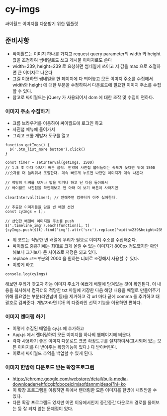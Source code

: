 # cy-imgs

싸이월드 이미지를 다운받기 위한 템플릿

## 준비사항

- 싸이월드는 이미지 하나를 가지고 request query parameter의 width 와 height 값을 조정하여 썸네일로도 쓰고 게시물 이미지로도 쓴다
- width=239, height=239 로 요청하면 썸네일에 쓰이고 저 값을 max 으로 조절하면 큰 이미지로 나온다
- 그걸 이용하면 썸네일을 한 페이지에 다 띄어놓고 모든 이미지 주소를 수집해서 width와 height 에 대한 부분을 수정하여서 다운로드에 필요한 이미지 주소를 수집할 수 있다.
- 참고로 싸이월드는 jQuery 가 사용되어서 dom 에 대한 조작 및 수집이 편하다.

### 이미지 주소 수집하기

- 크롬 브라우저를 이용하여 싸이월드에 로그인 하고
- 사진첩 메뉴에 들어가서
- 그리고 크롬 개발자 도구를 열고

```
function getImgs() {
  $('.btn_list_more button').click()
}

const timer = setInterval(getImgs, 1500)
// 1.5 초 마다 더보기 버튼 클릭. 만약에 사진첩 불러들이는 속도가 늦다면 뒤에 1500
//숫자를 더 늘려줘서 조절한다. 계속 빠르게 누르면 나왔던 이미지가 계속 나온다

// 적당히 티비를 보거나 밥을 먹거나 하고 난 다음 돌아와서
// 싸이월드 사진첩을 확인해보고 맨 아래 더 보기 버튼이 사라지면

clearInterval(timer); // 안해주면 컴퓨터가 아주 싫어한다.

// 추출할 이미지들을 담을 빈 배열 선언
const cyImgs = [];

// 선언한 배열에 이미지들 주소를 push
$('.timeline_img').each(function(i, t) {cyImgs.push($(t).find('img').attr('src').replace('width=239&height=239','width=2000')});

```

- 위 코드는 적당한 빈 배열에 우리가 필요로 이미지 주소를 수집해준다.
- 싸이월드 중흥기에는 최대로 크게 올릴 수 있는 이미지가 800px 정도였지만 확인해보니 그거보다 큰 사이즈로 저정은 되고 있다.
- replace 코드부분의 2000 을 원하는 너비로 조정해서 사용할 수 있다.
- 이렇게 하고

```
console.log(cyImgs)
```

해보면 우리가 찾고자 하는 이미지 주소가 예쁘게 배열에 담겨있는 것이 확인된다. 이 내용을 복사해서 컴퓨터의 적당한 txt 파일에 저장한 다음 해당 내용을 배열로 만들어주기 위해 필요없는 부분(라인넘버 등)을 제거하고 각 url 마다 끝에 comma 를 추가하고 대괄호로 감싸준다. 개발자라면 IDE 의 다중라인 선택 기능을 이용하면 편하다.

### 이미지 렌더링 하기

- 이렇게 수집된 배열을 cy.js 에 추가하고
- App.js 에서 렌더링하여 모든 이미지를 하나의 웹페이지에 띄운다.
- 각자 사용하기 좋은 이미지 다운로드 크롬 확장도구를 설치하여서(표시되어 있는 모든 이미지를 다 받아주는 확장기능이 있다.) 다 받아버린다.
- 이로서 싸이월드 추억을 백업할 수 있게 된다.

### 이미지 한방에 다운로드 받는 확장프로그램

- https://chrome.google.com/webstore/detail/bulk-media-downloader/ehfdcgbfcboceiclmjaofdannmjdeaoi?hl=ko
- 이 확장 프로그램을 이용하면 위에서 렌더링한 모든 이미지를 한방에 내려받을 수 있다.
- 다른 확장 프로그램도 있지만 어떤 이유에서인지 중간중간 다운로드 경로를 물어보는 둥 잘 되지 않는 문제점이 있다.
